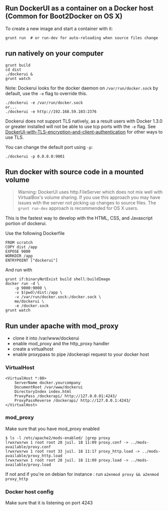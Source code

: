 ## Run DockerUI as a container on a Docker host (Common for Boot2Docker on OS X)
To create a new image and start a container with it:
```
grunt run  # or run-dev for auto-reloading when source files change
```

## run natively on your computer
```
grunt build
cd dist
./dockerui &
grunt watch
```
Note: Dockerui looks for the docker daemon on `/var/run/docker.sock` by default, use the `-e` flag to override this. 
```
./dockerui -e /var/run/docker.sock
or...
./dockerui -e http://192.168.59.103:2376
```
Dockerui does not support TLS natively, as a result users with Docker 1.3.0 or greater installed will not be able to use tcp ports with the `-e` flag. See [DockerUI-with-TLS-encryption-and-client-authentication](https://github.com/crosbymichael/dockerui/wiki/DockerUI-with-TLS-encryption-and-client-authentication) for other ways to use TLS. 

You can change the default port using `-p`:
```
./dockerui -p 0.0.0.0:9001
```

## Run docker with source code in a mounted volume

> Warning: DockerUI uses http.FileServer which does not mix well with VirtualBox's volume sharing. If you use this approach you may have issues with the server not picking up changes to source files. The `grunt run-dev` approach is recommended for OS X users. 

This is the fastest way to develop with the HTML, CSS, and Javascript portion of dockerui.

Use the following Dockerfile
```
FROM scratch
COPY dist /app
EXPOSE 9000
WORKDIR /app
ENTRYPOINT ["dockerui"]
```
And run with 
```
grunt if:binaryNotExist build shell:buildImage
docker run -d \
    -p 9000:9000 \
    -v $(pwd)/dist:/app \
    -v /var/run/docker.sock:/docker.sock \
    me/dockerui \
    -e /docker.sock
grunt watch
```

## Run under apache with mod_proxy

- clone it into /var/www/dockerui
- enable mod_proxy and the http_proxy handler
- create a virtualhost
- enable proxypass to pipe /dockerapi request to your docker host

### VirtualHost

```
<VirtualHost *:80>
    ServerName docker.yourcompany
    DocumentRoot /var/www/dockerui
    DirectoryIndex index.html
    ProxyPass /dockerapi/ http://127.0.0.01:4243/
    ProxyPassReverse /dockerapi/ http://127.0.0.1:4243/
</VirtualHost>
```

### mod_proxy

Make sure that you have mod_proxy enabled

```
$ ls -l /etc/apache2/mods-enabled/ |grep proxy
lrwxrwxrwx 1 root root 28 juil. 18 11:09 proxy.conf -> ../mods-available/proxy.conf
lrwxrwxrwx 1 root root 33 juil. 18 11:17 proxy_http.load -> ../mods-available/proxy_http.load
lrwxrwxrwx 1 root root 28 juil. 18 11:09 proxy.load -> ../mods-available/proxy.load
```

If not and if you're on debian for instance : run `a2enmod proxy && a2enmod proxy_http`

### Docker host config

Make sure that it is listening on port 4243